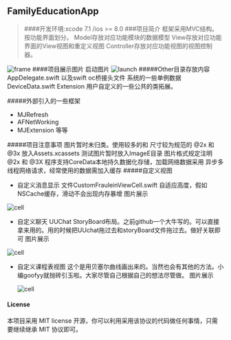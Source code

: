 ## FamilyEducationApp
> ####开发环境:xcode 7.1 /ios >= 8.0
###项目简介
>框架采用MVC结构。按功能界面划分。
Model存放对应功能模块的数据模型
View存放对应功能界面的View视图和重定义视图
Controller存放对应功能视图的视图控制器。

![frame](https://github.com/mgoofyy/FamilyEducationApp/blob/master/img/frame.png)
####项目展示图片
启动图片
![launch](https://github.com/mgoofyy/FamilyEducationApp/blob/master/img/launch.gif)
#####Other目录存放内容
	AppDelegate.swift
	以及swift oc桥接头文件
	系统的一些单例数据 
		DeviceData.swift
	Extension
		用户自定义的一些公共的类拓展。
		
#####外部引入的一些框架
* MJRefresh
* AFNetWorking
* MJExtension
等等

#####项目注意事项
	图片暂时未归类。使用较多的和 尺寸较为规范的 @2x 和 @3x 放入Assets.xcassets
	测试图片暂时放入ImageE目录 图片格式规定注明@2x 和 @3X
	程序支持CoreData本地持久数据化存储，加载网络数据采用 异步多线程网络请求，经常使用的数据需加入缓存
#####自定义视图
* 自定义消息显示
文件CustomFrauleinViewCell.swift 自适应高度，假如NSCache缓存，滑动不会出现内存暴增
图片展示


![cell](https://github.com/mgoofyy/FamilyEducationApp/blob/master/img/customcell.png)
* 自定义聊天
	UUChat StoryBoard布局。之前github一个大牛写的。可以直接拿来用的。用的时候把UUchat拖过去和storyBoard文件拖过去。做好关联即可
	图片展示

![cell](https://github.com/mgoofyy/FamilyEducationApp/blob/master/img/customchat.png)
* 自定义课程表视图
	这个是用贝塞尔曲线画出来的。当然也会有其他的方法。小编goofyy就抛砖引玉啦。大家尽管自己根据自己的想法尽管做。
	图片展示

	![cell](https://github.com/mgoofyy/FamilyEducationApp/blob/master/img/customClass.png)
	

#### License

本项目采用 MIT license 开源，你可以利用采用该协议的代码做任何事情，只需要继续继承 MIT 协议即可。

